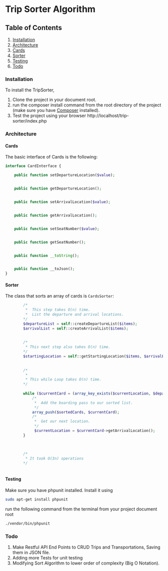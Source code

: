 # Trip Sorter Algorithm

## Table of Contents

1. [Installation](#installation)
2. [Architecture](#architecture)
  1. [Cards](#cards)
  2. [Sorter](#sorter)
  3. [Testing](#testing)
3. [Todo](#Todo)


### Installation

To install the TripSorter,
1. Clone the project in your document root.
2. run the composer install command from the root directory of the project (make sure you have [Composer](http://getcomposer.org) installed).
3. Test the project using your browser http://localhost/trip-sorter/index.php




### Architecture

#### Cards

The basic interface of Cards is the following:

```php
interface CardInterface {

    public function setDepartureLocation($value);


    public function getDepartureLocation();


    public function setArrivalLocation($value);


    public function getArrivalLocation();


    public function setSeatNumber($value);


    public function getSeatNumber();


    public function __toString();


    public function __toJson();
}
```

#### Sorter

The class that sorts an array of cards is `CardsSorter`:

```php
        /*
         *  This step takes O(n) time.
         *  List the departure and arrival locations.
        */
        $departureList = self::createDepartureList($items);
        $arrivalList = self::createArrivalList($items);
        
        
        /*
         * This next step also takes O(n) time.
        */
        $startingLocation = self::getStartingLocation($items, $arrivalList);
        
        
        /*
         *
         * This while Loop takes O(n) time.
        */
        
        while ($currentCard = (array_key_exists($currentLocation, $departureList)) ? $departureList[$currentLocation] : null) {
            /*
             *  Add the boarding pass to our sorted list.
             */
            array_push($sortedCards, $currentCard);
            /*
             *  Get our next location.
             */
             $currentLocation = $currentCard->getArrivalLocation();
        }
        
        
        
        /*
         * It took O(3n) operations
        */
        
```

#### Testing

Make sure you have phpunit installed. Install it using 

```bash
sudo apt-get install phpunit
```

run the following command from the terminal from your project document root

```bash
./vendor/bin/phpunit
```  


### Todo

1) Make Restful API End Points to CRUD Trips and Transportations, Saving them in JSON file.
2) Adding more Tests for unit testing
3) Modifying Sort Algorithm to lower order of complexity (Big O Notation).
